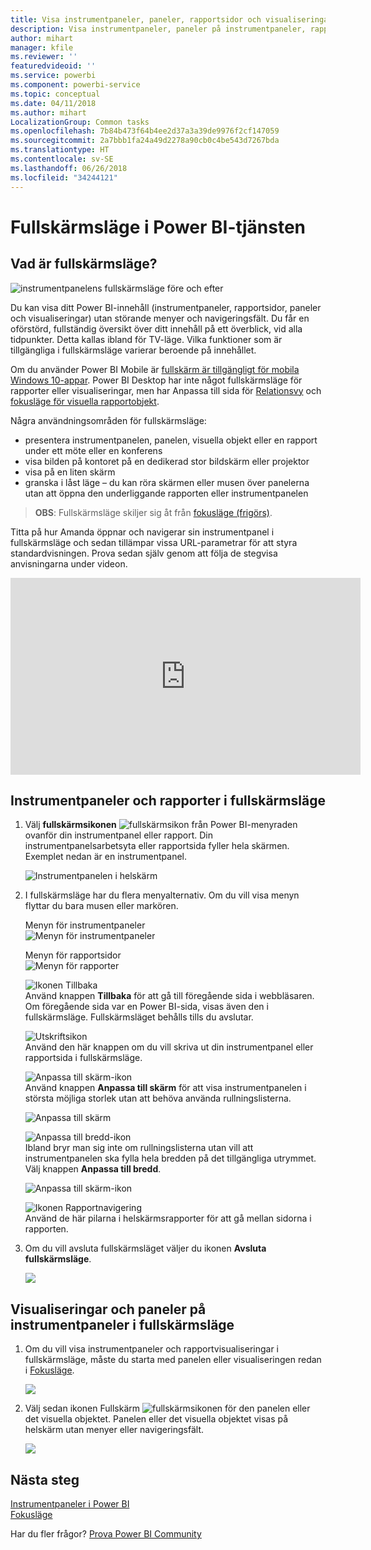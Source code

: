 ```yaml
---
title: Visa instrumentpaneler, paneler, rapportsidor och visualiseringar i fullskärmsläge
description: Visa instrumentpaneler, paneler på instrumentpaneler, rapportvisualiseringar och rapportsidor i fullskärmsläge, dvs *TV-läge*.
author: mihart
manager: kfile
ms.reviewer: ''
featuredvideoid: ''
ms.service: powerbi
ms.component: powerbi-service
ms.topic: conceptual
ms.date: 04/11/2018
ms.author: mihart
LocalizationGroup: Common tasks
ms.openlocfilehash: 7b84b473f64b4ee2d37a3a39de9976f2cf147059
ms.sourcegitcommit: 2a7bbb1fa24a49d2278a90cb0c4be543d7267bda
ms.translationtype: HT
ms.contentlocale: sv-SE
ms.lasthandoff: 06/26/2018
ms.locfileid: "34244121"
---
```

# <a name="full-screen-mode-in-power-bi-service"></a>Fullskärmsläge i Power BI-tjänsten
## <a name="what-is-full-screen-mode"></a>Vad är fullskärmsläge?
![instrumentpanelens fullskärmsläge före och efter](media/service-fullscreen-mode/power-bi-full-screen-comparison.png)

Du kan visa ditt Power BI-innehåll (instrumentpaneler, rapportsidor, paneler och visualiseringar) utan störande menyer och navigeringsfält.  Du får en oförstörd, fullständig översikt över ditt innehåll på ett överblick, vid alla tidpunkter. Detta kallas ibland för TV-läge. Vilka funktioner som är tillgängliga i fullskärmsläge varierar beroende på innehållet. 

Om du använder Power BI Mobile är [fullskärm är tillgängligt för mobila Windows 10-appar](mobile-windows-10-app-presentation-mode.md). Power BI Desktop har inte något fullskärmsläge för rapporter eller visualiseringar, men har Anpassa till sida för [Relationsvy](desktop-report-view.md) och [fokusläge för visuella rapportobjekt](service-focus-mode.md).

 

Några användningsområden för fullskärmsläge:

* presentera instrumentpanelen, panelen, visuella objekt eller en rapport under ett möte eller en konferens
* visa bilden på kontoret på en dedikerad stor bildskärm eller projektor
* visa på en liten skärm
* granska i låst läge – du kan röra skärmen eller musen över panelerna utan att öppna den underliggande rapporten eller instrumentpanelen

> **OBS**: Fullskärmsläge skiljer sig åt från [fokusläge (frigörs)](service-focus-mode.md).
> 
> 

Titta på hur Amanda öppnar och navigerar sin instrumentpanel i fullskärmsläge och sedan tillämpar vissa URL-parametrar för att styra standardvisningen. Prova sedan själv genom att följa de stegvisa anvisningarna under videon.

<iframe width="560" height="315" src="https://www.youtube.com/embed/c31gZkyvC54" frameborder="0" allowfullscreen></iframe>

## <a name="dashboards-and-report-pages-in-full-screen-mode"></a>Instrumentpaneler och rapporter i fullskärmsläge
1. Välj **fullskärmsikonen** ![fullskärmsikon](media/service-fullscreen-mode/power-bi-full-screen-icon.png) från Power BI-menyraden ovanför din instrumentpanel eller rapport. Din instrumentpanelsarbetsyta eller rapportsida fyller hela skärmen. Exemplet nedan är en instrumentpanel.
   
      ![Instrumentpanelen i helskärm](media/service-fullscreen-mode/power-bi-dash-full-screen.png)
2. I fullskärmsläge har du flera menyalternativ.  Om du vill visa menyn flyttar du bara musen eller markören. 
   
     Menyn för instrumentpaneler    
     ![Menyn för instrumentpaneler](media/service-fullscreen-mode/power-bi-full-screen-menu-dashboard.png)    
   
     Menyn för rapportsidor    
    ![Menyn för rapporter](media/service-fullscreen-mode/power-bi-report-menu.png)    
   
    ![Ikonen Tillbaka](media/service-fullscreen-mode/power-bi-back-icon.png)    
    Använd knappen **Tillbaka** för att gå till föregående sida i webbläsaren. Om föregående sida var en Power BI-sida, visas även den i fullskärmsläge.  Fullskärmsläget behålls tills du avslutar.
   
    ![Utskriftsikon](media/service-fullscreen-mode/power-bi-print-icon.png)    
    Använd den här knappen om du vill skriva ut din instrumentpanel eller rapportsida i fullskärmsläge. 
   
    ![Anpassa till skärm-ikon](media/service-fullscreen-mode/power-bi-fit-to-width.png)    
    Använd knappen **Anpassa till skärm** för att visa instrumentpanelen i största möjliga storlek utan att behöva använda rullningslisterna.     
   
    ![Anpassa till skärm](media/service-fullscreen-mode/power-bi-fit-screen.png)
   
    ![Anpassa till bredd-ikon](media/service-fullscreen-mode/power-bi-fit-width.png)       
    Ibland bryr man sig inte om rullningslisterna utan vill att instrumentpanelen ska fylla hela bredden på det tillgängliga utrymmet. Välj knappen **Anpassa till bredd**.    
   
    ![Anpassa till skärm-ikon](media/service-fullscreen-mode/power-bi-fit-to-width-new.png)
   
    ![Ikonen Rapportnavigering](media/service-fullscreen-mode/power-bi-report-nav2.png)       
    Använd de här pilarna i helskärmsrapporter för att gå mellan sidorna i rapporten.    
3. Om du vill avsluta fullskärmsläget väljer du ikonen **Avsluta fullskärmsläge**.
   
      ![](media/service-fullscreen-mode/exit-fullscreen-new.png)

## <a name="visualizations-and-dashboard-tiles-in-full-screen-mode"></a>Visualiseringar och paneler på instrumentpaneler i fullskärmsläge
1. Om du vill visa instrumentpaneler och rapportvisualiseringar i fullskärmsläge, måste du starta med panelen eller visualiseringen redan i [Fokusläge](service-focus-mode.md). 
   
    ![](media/service-fullscreen-mode/power-bi-focus3.png)
2. Välj sedan ikonen Fullskärm ![fullskärmsikonen](media/service-fullscreen-mode/power-bi-full-screen-icon.png)  för den panelen eller det visuella objektet. Panelen eller det visuella objektet visas på helskärm utan menyer eller navigeringsfält.
   
    ![](media/service-fullscreen-mode/power-bi-fullscreen.png)

## <a name="next-steps"></a>Nästa steg
[Instrumentpaneler i Power BI](service-dashboards.md)  
[Fokusläge](service-focus-mode.md)    

Har du fler frågor? [Prova Power BI Community](http://community.powerbi.com/)

